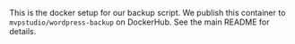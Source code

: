 This is the docker setup for our backup script. We publish this container to `mvpstudio/wordpress-backup` on
DockerHub. See the main README for details.
